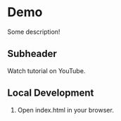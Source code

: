 # Demo

Some description! 

## Subheader

Watch tutorial on YouTube.

## Local Development

1. Open index.html in your browser.
